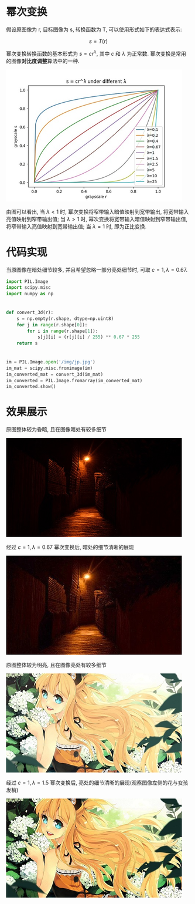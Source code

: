 # 幂次变换

假设原图像为 r, 目标图像为 s, 转换函数为 T, 可以使用形式如下的表达式表示:

$$
s = T(r)
$$

幂次变换转换函数的基本形式为 $s = cr^\lambda$, 其中 $c$ 和 $\lambda$ 为正常数. 幂次变换是常用的图像**对比度调整**算法中的一种.

![img](/img/pil/contrast/power_law.jpg)

由图可以看出, 当 $\lambda < 1$ 时, 幂次变换将窄带输入暗值映射到宽带输出, 将宽带输入亮值映射到窄带输出值; 当 $\lambda > 1$ 时, 幂次变换将宽带输入暗值映射到窄带输出值, 将窄带输入亮值映射到宽带输出值; 当 $\lambda = 1$ 时, 即为正比变换.

# 代码实现

当原图像在暗处细节较多, 并且希望忽略一部分亮处细节时, 可取 $c = 1, \lambda = 0.67$.

```py
import PIL.Image
import scipy.misc
import numpy as np


def convert_3d(r):
    s = np.empty(r.shape, dtype=np.uint8)
    for j in range(r.shape[0]):
        for i in range(r.shape[1]):
            s[j][i] = (r[j][i] / 255) ** 0.67 * 255
    return s


im = PIL.Image.open('/img/jp.jpg')
im_mat = scipy.misc.fromimage(im)
im_converted_mat = convert_3d(im_mat)
im_converted = PIL.Image.fromarray(im_converted_mat)
im_converted.show()
```

# 效果展示
原图整体较为昏暗, 且在图像暗处有较多细节

![img](/img/pil/contrast/sample1.jpg)

经过 $c = 1, \lambda = 0.67$ 幂次变换后, 暗处的细节清晰的展现

![img](/img/pil/contrast/sample2.jpg)

原图整体较为明亮, 且在图像亮处有较多细节

![img](/img/pil/contrast/sample3.jpg)

经过 $c = 1, \lambda = 1.5$ 幂次变换后, 亮处的细节清晰的展现(观察图像左侧的花与女孩发梢)

![img](/img/pil/contrast/sample4.jpg)
